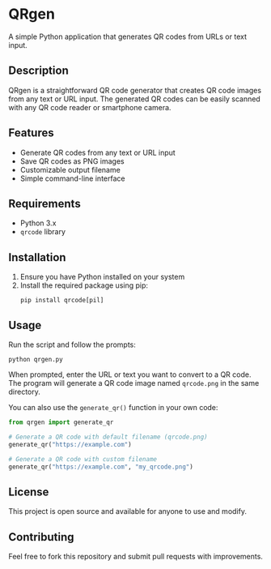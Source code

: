 # QRgen

A simple Python application that generates QR codes from URLs or text input.

## Description

QRgen is a straightforward QR code generator that creates QR code images from any text or URL input. The generated QR codes can be easily scanned with any QR code reader or smartphone camera.

## Features

- Generate QR codes from any text or URL input
- Save QR codes as PNG images
- Customizable output filename
- Simple command-line interface

## Requirements

- Python 3.x
- `qrcode` library

## Installation

1. Ensure you have Python installed on your system
2. Install the required package using pip:
   ```
   pip install qrcode[pil]
   ```

## Usage

Run the script and follow the prompts:

```
python qrgen.py
```

When prompted, enter the URL or text you want to convert to a QR code. The program will generate a QR code image named `qrcode.png` in the same directory.

You can also use the `generate_qr()` function in your own code:

```python
from qrgen import generate_qr

# Generate a QR code with default filename (qrcode.png)
generate_qr("https://example.com")

# Generate a QR code with custom filename
generate_qr("https://example.com", "my_qrcode.png")
```

## License

This project is open source and available for anyone to use and modify.

## Contributing

Feel free to fork this repository and submit pull requests with improvements.
